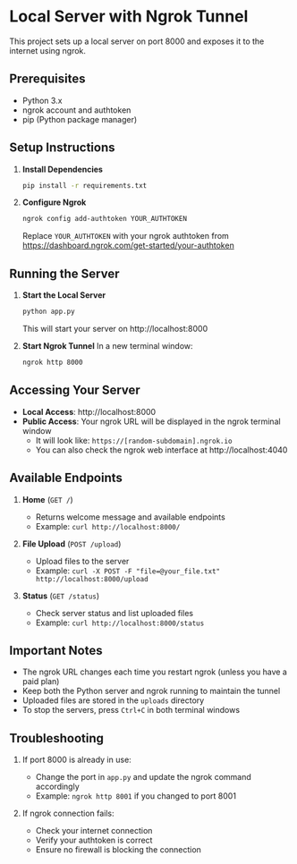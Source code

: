 # Local Server with Ngrok Tunnel

This project sets up a local server on port 8000 and exposes it to the internet using ngrok.

## Prerequisites

- Python 3.x
- ngrok account and authtoken
- pip (Python package manager)

## Setup Instructions

1. **Install Dependencies**
   ```bash
   pip install -r requirements.txt
   ```

2. **Configure Ngrok**
   ```bash
   ngrok config add-authtoken YOUR_AUTHTOKEN
   ```
   Replace `YOUR_AUTHTOKEN` with your ngrok authtoken from https://dashboard.ngrok.com/get-started/your-authtoken

## Running the Server

1. **Start the Local Server**
   ```bash
   python app.py
   ```
   This will start your server on http://localhost:8000

2. **Start Ngrok Tunnel**
   In a new terminal window:
   ```bash
   ngrok http 8000
   ```

## Accessing Your Server

- **Local Access**: http://localhost:8000
- **Public Access**: Your ngrok URL will be displayed in the ngrok terminal window
  - It will look like: `https://[random-subdomain].ngrok.io`
  - You can also check the ngrok web interface at http://localhost:4040

## Available Endpoints

1. **Home** (`GET /`)
   - Returns welcome message and available endpoints
   - Example: `curl http://localhost:8000/`

2. **File Upload** (`POST /upload`)
   - Upload files to the server
   - Example: `curl -X POST -F "file=@your_file.txt" http://localhost:8000/upload`

3. **Status** (`GET /status`)
   - Check server status and list uploaded files
   - Example: `curl http://localhost:8000/status`

## Important Notes

- The ngrok URL changes each time you restart ngrok (unless you have a paid plan)
- Keep both the Python server and ngrok running to maintain the tunnel
- Uploaded files are stored in the `uploads` directory
- To stop the servers, press `Ctrl+C` in both terminal windows

## Troubleshooting

1. If port 8000 is already in use:
   - Change the port in `app.py` and update the ngrok command accordingly
   - Example: `ngrok http 8001` if you changed to port 8001

2. If ngrok connection fails:
   - Check your internet connection
   - Verify your authtoken is correct
   - Ensure no firewall is blocking the connection 